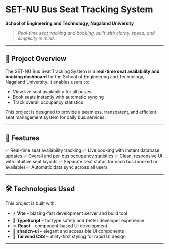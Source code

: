 # SET-NU Bus Seat Tracking System

**School of Engineering and Technology, Nagaland University**

> *Real-time seat tracking and booking, built with clarity, speed, and simplicity in mind.*

---

## 📜 **Project Overview**

The SET-NU Bus Seat Tracking System is a **real-time seat availability and booking dashboard** for the School of Engineering and Technology, Nagaland University. It enables users to:

* View live seat availability for all buses
* Book seats instantly with automatic syncing
* Track overall occupancy statistics

This project is designed to provide a seamless, transparent, and efficient seat management system for daily bus services.

---

## 🚀 **Features**

✅ Real-time seat availability tracking
✅ Live booking with instant database updates
✅ Overall and per-bus occupancy statistics
✅ Clean, responsive UI with intuitive seat layouts
✅ Separate seat status for each bus (booked or available)
✅ Automatic data sync across all users

---

## 🛠️ **Technologies Used**

This project is built with:

* ⚡ **Vite** – blazing-fast development server and build tool
* 📝 **TypeScript** – for type safety and better developer experience
* ⚛️ **React** – component-based UI development
* 🎨 **shadcn-ui** – elegant and accessible UI components
* 💨 **Tailwind CSS** – utility-first styling for rapid UI design

---
